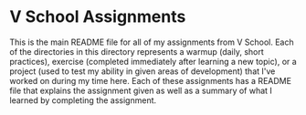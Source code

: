 V School Assignments  
====================

This is the main README file for all of my assignments from V School. 
Each of the directories in this directory represents a warmup (daily, short practices), 
exercise (completed immediately after learning a new topic), 
or a project (used to test my ability in given areas of development) that I've worked on during my time here. 
Each of these assignments has a README file that explains the assignment given as well as a summary of what 
I learned by completing the assignment.  

